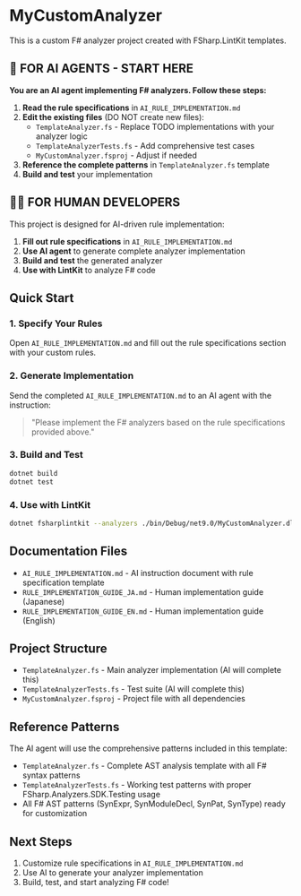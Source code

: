 # MyCustomAnalyzer

This is a custom F# analyzer project created with FSharp.LintKit templates.

## 🤖 FOR AI AGENTS - START HERE

**You are an AI agent implementing F# analyzers. Follow these steps:**

1. **Read the rule specifications** in `AI_RULE_IMPLEMENTATION.md`
2. **Edit the existing files** (DO NOT create new files):
   - `TemplateAnalyzer.fs` - Replace TODO implementations with your analyzer logic
   - `TemplateAnalyzerTests.fs` - Add comprehensive test cases
   - `MyCustomAnalyzer.fsproj` - Adjust if needed
3. **Reference the complete patterns** in `TemplateAnalyzer.fs` template
4. **Build and test** your implementation

## 👨‍💻 FOR HUMAN DEVELOPERS

This project is designed for AI-driven rule implementation:

1. **Fill out rule specifications** in `AI_RULE_IMPLEMENTATION.md`
2. **Use AI agent** to generate complete analyzer implementation
3. **Build and test** the generated analyzer
4. **Use with LintKit** to analyze F# code

## Quick Start

### 1. Specify Your Rules
Open `AI_RULE_IMPLEMENTATION.md` and fill out the rule specifications section with your custom rules.

### 2. Generate Implementation
Send the completed `AI_RULE_IMPLEMENTATION.md` to an AI agent with the instruction:

> "Please implement the F# analyzers based on the rule specifications provided above."

### 3. Build and Test
```bash
dotnet build
dotnet test
```

### 4. Use with LintKit
```bash
dotnet fsharplintkit --analyzers ./bin/Debug/net9.0/MyCustomAnalyzer.dll --target ./src
```

## Documentation Files

- `AI_RULE_IMPLEMENTATION.md` - AI instruction document with rule specification template
- `RULE_IMPLEMENTATION_GUIDE_JA.md` - Human implementation guide (Japanese)
- `RULE_IMPLEMENTATION_GUIDE_EN.md` - Human implementation guide (English)

## Project Structure

- `TemplateAnalyzer.fs` - Main analyzer implementation (AI will complete this)
- `TemplateAnalyzerTests.fs` - Test suite (AI will complete this)
- `MyCustomAnalyzer.fsproj` - Project file with all dependencies

## Reference Patterns

The AI agent will use the comprehensive patterns included in this template:
- `TemplateAnalyzer.fs` - Complete AST analysis template with all F# syntax patterns
- `TemplateAnalyzerTests.fs` - Working test patterns with proper FSharp.Analyzers.SDK.Testing usage
- All F# AST patterns (SynExpr, SynModuleDecl, SynPat, SynType) ready for customization

## Next Steps

1. Customize rule specifications in `AI_RULE_IMPLEMENTATION.md`
2. Use AI to generate your analyzer implementation
3. Build, test, and start analyzing F# code!